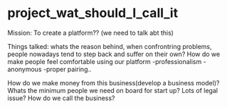 # project_wat_should_I_call_it

Mission:
To create a platform?? (we need to talk abt this)

Things talked:
whats the reason behind, when confrontring problems, people nowadays tend to step back and suffer on their own?
How do we make people feel comfortable using our platform
-professionalism
-anonymous
-proper pairing..

How do we make money from this business(develop a business model)?
Whats the minimum people we need on board for start up?
Lots of legal issue?
How do we call the business?
